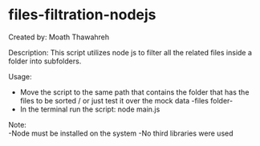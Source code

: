 # files-filtration-nodejs
Created by: Moath Thawahreh

Description: This script utilizes node js to filter all the related files inside a folder into subfolders. 

Usage: 
- Move the script to the same path that contains the folder that has the files to be sorted / or just test it over the mock data -files folder-
- In the terminal run the script: node main.js


Note:  
-Node must be installed on the system 
-No third libraries were used 
